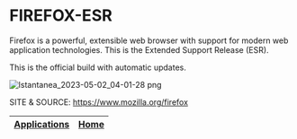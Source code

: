# FIREFOX-ESR

 Firefox is a powerful, extensible web browser with support 
 for modern web application technologies. 
 This is the Extended Support Release (ESR).
  
 This is the official build with automatic updates. 
 
 ![Istantanea_2023-05-02_04-01-28 png](https://user-images.githubusercontent.com/88724353/235563850-61d359ff-53ac-43a6-ab1d-33297dc4df73.jpg)
 
 SITE &
 SOURCE: https://www.mozilla.org/firefox

 | [Applications](https://portable-linux-apps.github.io/apps.html) | [Home](https://portable-linux-apps.github.io)
 | --- | --- |
